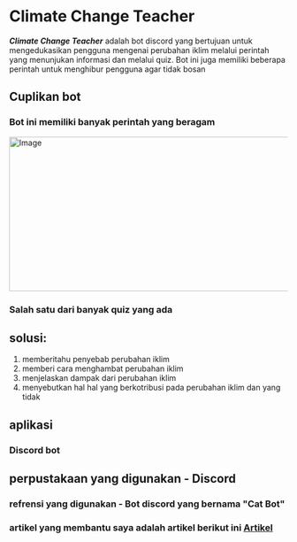 # Climate Change Teacher
***Climate Change Teacher*** adalah bot discord yang bertujuan untuk mengedukasikan pengguna mengenai perubahan iklim melalui perintah yang menunjukan informasi dan melalui quiz. Bot ini juga memiliki beberapa perintah untuk menghibur pengguna agar tidak bosan

## Cuplikan bot 
### Bot ini memiliki banyak perintah yang beragam
<img width="745" height="279" alt="Image" src="https://github.com/user-attachments/assets/054e2e6c-d48b-4e50-a8e5-77b7051d67ea" />

### Salah satu dari banyak quiz yang ada 



## solusi:
1. memberitahu penyebab perubahan iklim
2. memberi cara menghambat perubahan iklim
3. menjelaskan dampak dari perubahan iklim
4. menyebutkan hal hal yang berkotribusi pada perubahan iklim dan yang tidak

## aplikasi
### Discord bot


## perpustakaan yang digunakan - Discord
### refrensi yang digunakan - Bot discord yang bernama "Cat Bot"
### artikel yang membantu saya adalah artikel berikut ini [Artikel](https://r.search.yahoo.com/_ylt=Awr1QWk.gXBoEwIAut7LQwx.;_ylu=Y29sbwNzZzMEcG9zAzMEdnRpZAMEc2VjA3Ny/RV=2/RE=1753413182/RO=10/RU=https%3a%2f%2fkatadata.co.id%2fberita%2fnasional%2f626218e810745%2fpengertian-perubahan-iklim-penyebab-dampak-dan-cara-mengatasinya/RK=2/RS=F3pRzybEWn_yAC8k5LyXefvTJRM-)

